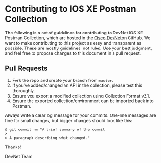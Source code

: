 # Contributing to IOS XE Postman Collection

The following is a set of guidelines for contributing to DevNet IOS XE Postman Collection, which are hosted in the [Cisco DevNet](https://github.com/CiscoDevNet/)on GitHub. We want to make contributing to this project as easy and transparent as possible. These are mostly guidelines, not rules. Use your best judgment, and feel free to propose changes to this document in a pull request.


## Pull Requests

1. Fork the repo and create your branch from `master`.
2. If you've added/changed an API in the collection, please test this thoroughly.
3. Ensure you export a modified collection using Collection Format v2.1.
4. Ensure the exported collection/environment can be imported back into Postman.

Always write a clear log message for your commits. One-line messages are fine for small changes, but bigger changes should look like this:

```
$ git commit -m "A brief summary of the commit
>
> A paragraph describing what changed."
```


Thanks!

DevNet Team
